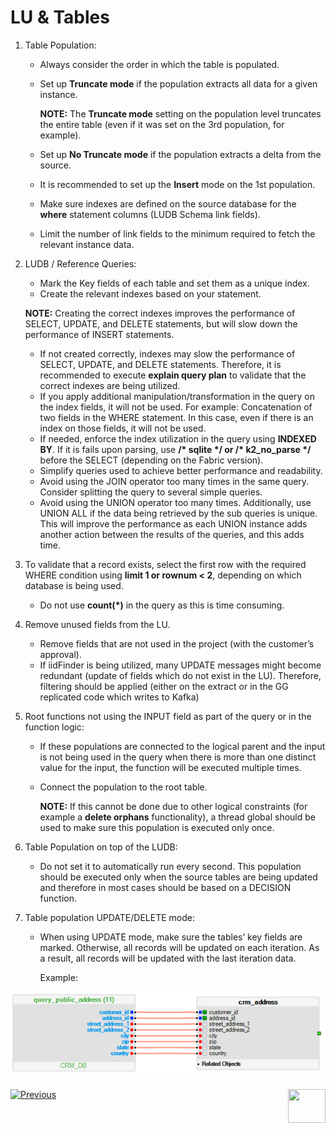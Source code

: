 # LU & Tables

1. Table Population: 

    * Always consider the order in which the table is populated.

    * Set up **Truncate mode** if the population extracts all data for a given instance. 

      **NOTE:** The  **Truncate mode**  setting on the population level truncates the entire table (even if it was set on the 3rd population, for example).

    * Set up **No Truncate mode**  if the population extracts a delta from the source.

    * It is recommended to set up the **Insert**  mode on the 1st population. 

    * Make sure indexes are defined on the source database for the **where**  statement columns (LUDB Schema link fields).

    * Limit the number of link fields to the minimum required to fetch the relevant instance data.

2. LUDB / Reference Queries:  

   - Mark the Key fields of each table and set them as a unique index. 
   - Create the relevant indexes based on your statement.
   
   **NOTE:** Creating the correct indexes improves the performance of SELECT, UPDATE, and DELETE statements, but will slow down the performance of INSERT statements. 
   
   * If not created correctly, indexes may slow the performance of SELECT, UPDATE, and DELETE statements. Therefore, it is recommended to execute **explain query plan** to validate that the correct indexes are being utilized. 
   * If you apply additional manipulation/transformation in the query on the index fields, it will not be used. For example: Concatenation of two fields in the WHERE statement. In this case, even if there is an index on those fields, it will not be used.
   * If needed, enforce the index utilization in the query using **INDEXED BY**. If it is fails upon parsing, use **/\* sqlite \*/ or /\* k2_no_parse \*/** before the SELECT (depending on the Fabric version). 
   * Simplify queries used to achieve better performance and readability.
   * Avoid using the JOIN operator too many times in the same query. Consider splitting the query to several simple queries.
   * Avoid using the UNION operator too many times. Additionally, use UNION ALL if the data being retrieved by the sub queries is unique. This will improve the performance as each UNION instance adds another action between the results of the queries, and this adds time.    

3. To validate that a record exists, select the first row with the required WHERE condition using **limit 1 or rownum < 2**, depending on which database is being used. 

   - Do not use **count(\*)** in the query as this is time consuming.

4. Remove unused fields from the LU.

   - Remove fields that are not used in the project (with the customer’s approval). 
   - If iidFinder is being utilized, many UPDATE messages might become redundant (update of fields which do not exist in the LU). Therefore, filtering should be applied (either on the extract or in the GG replicated code which writes to Kafka)

5. Root functions not using the INPUT field as part of the query or in the function logic:

   * If these populations are connected to the logical parent and the input is not being used in the query when there is more than one distinct value for the input, the function will be executed multiple times. 

   * Connect the population to the root table.

     **NOTE:** If this cannot be done due to other logical constraints (for example a **delete orphans**  functionality), a thread global should be used to make sure this population is executed only once.

6. Table Population on top of the LUDB:

   * Do not set it to automatically run every second. This population should be executed only when the source tables are being updated and therefore in most cases should be based on a DECISION function.

7. Table population UPDATE/DELETE  mode:

   * When using UPDATE  mode, make sure the tables’ key fields are marked. Otherwise, all records will be updated on each iteration. As a result, all records will be updated with the last iteration data.

     Example: 

![image](images/best_practice_lu.png)


[![Previous](/articles/images/Previous.png)](/articles/COE/Fabric_Implementation_Best_Practices/best_practice_java_coding.md) [<img align="right" width="60" height="54" src="/articles/images/Next.png">](/articles/COE/Fabric_Implementation_Best_Practices/best_practice_cassandra.md)

